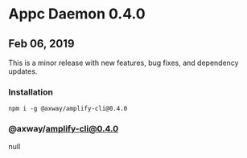 # Appc Daemon 0.4.0

## Feb 06, 2019

This is a minor release with new features, bug fixes, and dependency updates.

### Installation

```
npm i -g @axway/amplify-cli@0.4.0
```

### @axway/amplify-cli@0.4.0

null